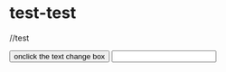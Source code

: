 # test-test
//test 
<script>
  window.onload=function()
  {
   document.getelementById("btn").onclick=function()
  {
    var v= document.getelementById("btn2");
   v.type="checkbox";
  }

</script>

<html>
  <input type="button" value="onclick the text change box" id=“btn”>
  <input type=""text"  id="btn2">
  
  </html>
